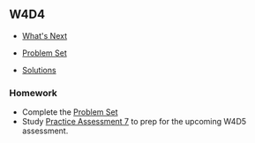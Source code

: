 ## W4D4

+ [What's Next][whats-next]


+ [Problem Set][problems-w4d4]
+ [Solutions][solutions-w4d4]



### Homework

+ Complete the [Problem Set][problems-w4d4]
+ Study [Practice Assessment 7][practice-7] to prep for the upcoming W4D5 assessment.


[whats-next]: ./whats_next.md
[problems-w4d4]: ./problems/problems.md
[solutions-w4d4]: ./problems/solutions.js
[practice-7]: /practice_assessments/practice_7
